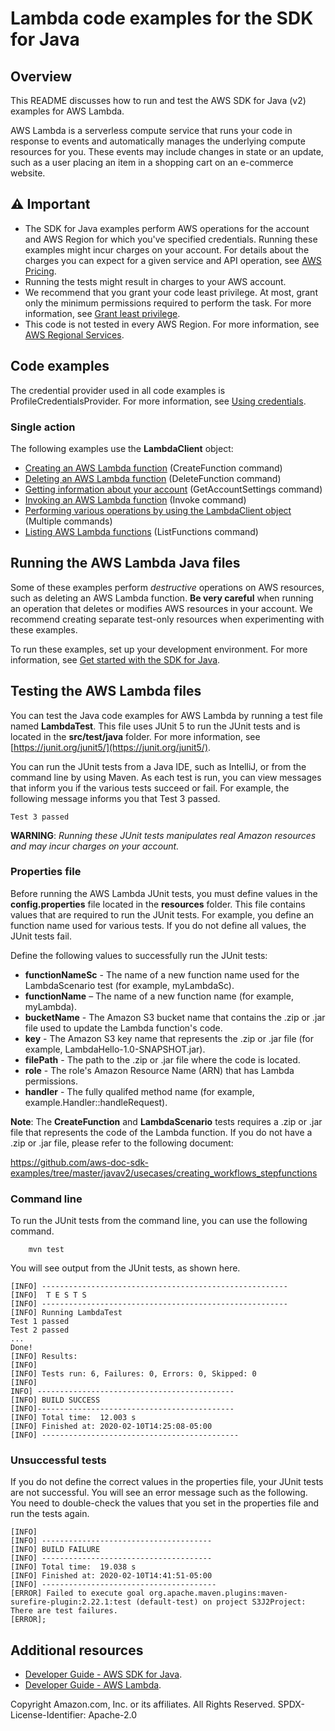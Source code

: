 # Lambda code examples for the SDK for Java

## Overview

This README discusses how to run and test the AWS SDK for Java (v2) examples for AWS Lambda.

AWS Lambda is a serverless compute service that runs your code in response to events and automatically manages the underlying compute resources for you. These events may include changes in state or an update, such as a user placing an item in a shopping cart on an e-commerce website.

## ⚠️ Important

-   The SDK for Java examples perform AWS operations for the account and AWS Region for which you've specified credentials. Running these examples might incur charges on your account. For details about the charges you can expect for a given service and API operation, see [AWS Pricing](https://aws.amazon.com/pricing/).
-   Running the tests might result in charges to your AWS account.
-   We recommend that you grant your code least privilege. At most, grant only the minimum permissions required to perform the task. For more information, see [Grant least privilege](https://docs.aws.amazon.com/IAM/latest/UserGuide/best-practices.html#grant-least-privilege).
-   This code is not tested in every AWS Region. For more information, see [AWS Regional Services](https://aws.amazon.com/about-aws/global-infrastructure/regional-product-services).

## Code examples

The credential provider used in all code examples is ProfileCredentialsProvider. For more information, see [Using credentials](https://docs.aws.amazon.com/sdk-for-java/latest/developer-guide/credentials.html).

### Single action

The following examples use the **LambdaClient** object:

-   [Creating an AWS Lambda function](https://github.com/picante-io/aws-doc-sdk-examples/blob/main/javav2/example_code/lambda/src/main/java/com/example/lambda/CreateFunction.java) (CreateFunction command)
-   [Deleting an AWS Lambda function](https://github.com/picante-io/aws-doc-sdk-examples/blob/main/javav2/example_code/lambda/src/main/java/com/example/lambda/DeleteFunction.java) (DeleteFunction command)
-   [Getting information about your account](https://github.com/picante-io/aws-doc-sdk-examples/blob/main/javav2/example_code/lambda/src/main/java/com/example/lambda/GetAccountSettings.java) (GetAccountSettings command)
-   [Invoking an AWS Lambda function](https://github.com/picante-io/aws-doc-sdk-examples/blob/main/javav2/example_code/lambda/src/main/java/com/example/lambda/LambdaInvoke.java) (Invoke command)
-   [Performing various operations by using the LambdaClient object](https://github.com/picante-io/aws-doc-sdk-examples/blob/main/javav2/example_code/lambda/src/main/java/com/example/lambda/LambdaScenario.java) (Multiple commands)
-   [Listing AWS Lambda functions](https://github.com/picante-io/aws-doc-sdk-examples/blob/main/javav2/example_code/lambda/src/main/java/com/example/lambda/ListLambdaFunctions.java) (ListFunctions command)

## Running the AWS Lambda Java files

Some of these examples perform _destructive_ operations on AWS resources, such as deleting an AWS Lambda function. **Be very careful** when running an operation that deletes or modifies AWS resources in your account. We recommend creating separate test-only resources when experimenting with these examples.

To run these examples, set up your development environment. For more information,
see [Get started with the SDK for Java](https://docs.aws.amazon.com/sdk-for-java/latest/developer-guide/setup.html).

## Testing the AWS Lambda files

You can test the Java code examples for AWS Lambda by running a test file named **LambdaTest**. This file uses JUnit 5 to run the JUnit tests and is located in the **src/test/java** folder. For more information, see [https://junit.org/junit5/](https://junit.org/junit5/).

You can run the JUnit tests from a Java IDE, such as IntelliJ, or from the command line by using Maven. As each test is run, you can view messages that inform you if the various tests succeed or fail. For example, the following message informs you that Test 3 passed.

    Test 3 passed

**WARNING**: _Running these JUnit tests manipulates real Amazon resources and may incur charges on your account._

### Properties file

Before running the AWS Lambda JUnit tests, you must define values in the **config.properties** file located in the **resources** folder. This file contains values that are required to run the JUnit tests. For example, you define an function name used for various tests.
If you do not define all values, the JUnit tests fail.

Define the following values to successfully run the JUnit tests:

-   **functionNameSc** - The name of a new function name used for the LambdaScenario test (for example, myLambdaSc).
-   **functionName** – The name of a new function name (for example, myLambda).
-   **bucketName** - The Amazon S3 bucket name that contains the .zip or .jar file used to update the Lambda function's code.
-   **key** - The Amazon S3 key name that represents the .zip or .jar file (for example, LambdaHello-1.0-SNAPSHOT.jar).
-   **filePath** - The path to the .zip or .jar file where the code is located.
-   **role** - The role's Amazon Resource Name (ARN) that has Lambda permissions.
-   **handler** - The fully qualifed method name (for example, example.Handler::handleRequest).

**Note**: The **CreateFunction** and **LambdaScenario** tests requires a .zip or .jar file that represents the code of the Lambda function. If you do not have a .zip or .jar file, please refer to the following document:

https://github.com/aws-doc-sdk-examples/tree/master/javav2/usecases/creating_workflows_stepfunctions

### Command line

To run the JUnit tests from the command line, you can use the following command.

    	mvn test

You will see output from the JUnit tests, as shown here.

    [INFO] -------------------------------------------------------
    [INFO]  T E S T S
    [INFO] -------------------------------------------------------
    [INFO] Running LambdaTest
    Test 1 passed
    Test 2 passed
    ...
    Done!
    [INFO] Results:
    [INFO]
    [INFO] Tests run: 6, Failures: 0, Errors: 0, Skipped: 0
    [INFO]
    INFO] --------------------------------------------
    [INFO] BUILD SUCCESS
    [INFO]--------------------------------------------
    [INFO] Total time:  12.003 s
    [INFO] Finished at: 2020-02-10T14:25:08-05:00
    [INFO] --------------------------------------------

### Unsuccessful tests

If you do not define the correct values in the properties file, your JUnit tests are not successful. You will see an error message such as the following. You need to double-check the values that you set in the properties file and run the tests again.

    [INFO]
    [INFO] --------------------------------------
    [INFO] BUILD FAILURE
    [INFO] --------------------------------------
    [INFO] Total time:  19.038 s
    [INFO] Finished at: 2020-02-10T14:41:51-05:00
    [INFO] ---------------------------------------
    [ERROR] Failed to execute goal org.apache.maven.plugins:maven-surefire-plugin:2.22.1:test (default-test) on project S3J2Project:  There are test failures.
    [ERROR];

## Additional resources

-   [Developer Guide - AWS SDK for Java](https://docs.aws.amazon.com/sdk-for-java/latest/developer-guide/home.html).
-   [Developer Guide - AWS Lambda](https://docs.aws.amazon.com/lambda/latest/dg/welcome.html).

Copyright Amazon.com, Inc. or its affiliates. All Rights Reserved. SPDX-License-Identifier: Apache-2.0
